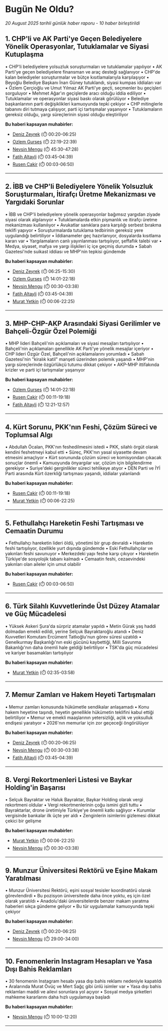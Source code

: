 # Bugün Ne Oldu?

*20 August 2025 tarihli günlük haber raporu - 10 haber birleştirildi*

## 1. CHP'li ve AK Parti'ye Geçen Belediyelere Yönelik Operasyonlar, Tutuklamalar ve Siyasi Kutuplaşma

• CHP'li belediyelere yolsuzluk soruşturmaları ve tutuklamalar yapılıyor
• AK Parti'ye geçen belediyelere finansman ve araç desteği sağlanıyor
• CHP'de kalan belediyeler soruşturmalar ve bütçe kısıtlamalarıyla karşılaşıyor
• Beyoğlu Belediye Başkanı İnan Güney tutuklandı, siyasi kumpas iddiaları var
• Özlem Çerçioğlu ve Umut Yılmaz AK Parti'ye geçti, seçmenler bu geçişleri sorguluyor
• Mehmet Ağar'ın geçişlerde aracı olduğu iddia ediliyor
• Tutuklamalar ve operasyonlar siyasi baskı olarak görülüyor
• Belediye başkanlarının parti değişiklikleri kamuoyunda tepki çekiyor
• CHP mitinglerle tabanını diri tutmaya çalışıyor, parti içi tartışmalar yaşanıyor
• Tutuklamaların gereksiz olduğu, yargı süreçlerinin siyasi olduğu eleştiriliyor

**Bu haberi kapsayan muhabirler:**

- [Deniz Zeyrek](https://www.youtube.com/watch?v=CXs_hm59EbU&t=20s) (⏱️ 00:20-06:25)
- [Ozlem Gurses](https://www.youtube.com/watch?v=ERIxWe7q0fQ&t=1339s) (⏱️ 22:19-22:39)
- [Nevsin Mengu](https://www.youtube.com/watch?v=sl0Yh1Fe77Q&t=2730s) (⏱️ 45:30-47:28)
- [Fatih Altayli](https://www.youtube.com/watch?v=30PIgwsLkgY&t=225s) (⏱️ 03:45-04:39)
- [Rusen Cakir](https://www.youtube.com/watch?v=eWbO9WhFlGs&t=3s) (⏱️ 00:03-06:50)

---

## 2. İBB ve CHP'li Belediyelere Yönelik Yolsuzluk Soruşturmaları, İtirafçı Üretme Mekanizması ve Yargıdaki Sorunlar

• İBB ve CHP'li belediyelere yönelik operasyonlar bağımsız yargıdan ziyade siyasi olarak algılanıyor
• Tutuklamalarda etkin pişmanlık ve itirafçı üretme mekanizması kullanılıyor
• Avukatlar sanıklara para karşılığı serbest bırakma teklifi yapıyor
• Soruşturmalarda tutuklama tedbirinin gereksiz yere uygulandığı belirtiliyor
• İddianameler geç hazırlanıyor, dosyalarda kısıtlama kararı var
• Yargılamaların canlı yayınlanması tartışılıyor, şeffaflık talebi var
• Medya, siyaset, mafya ve yargı ilişkileri iç içe geçmiş durumda
• Sabah Gazetesi'nde suikast iddiası ve MHP'nin tepkisi gündemde

**Bu haberi kapsayan muhabirler:**

- [Deniz Zeyrek](https://www.youtube.com/watch?v=CXs_hm59EbU&t=385s) (⏱️ 06:25-15:30)
- [Ozlem Gurses](https://www.youtube.com/watch?v=ERIxWe7q0fQ&t=841s) (⏱️ 14:01-22:18)
- [Nevsin Mengu](https://www.youtube.com/watch?v=sl0Yh1Fe77Q&t=30s) (⏱️ 00:30-03:38)
- [Fatih Altayli](https://www.youtube.com/watch?v=30PIgwsLkgY&t=225s) (⏱️ 03:45-04:39)
- [Murat Yetkin](https://www.youtube.com/watch?v=hQ6u50EqW2E&t=6s) (⏱️ 00:06-22:25)

---

## 3. MHP-CHP-AKP Arasındaki Siyasi Gerilimler ve Bahçeli-Özgür Özel Polemiği

• MHP lideri Bahçeli'nin açıklamaları ve siyasi mesajları tartışılıyor
• Bahçeli'nin açıklamaları genellikle AK Parti'ye yönelik mesajlar içeriyor
• CHP lideri Özgür Özel, Bahçeli'nin açıklamalarını yorumladı
• Sabah Gazetesi'nin "kiralık katil" manşeti üzerinden polemik yaşandı
• MHP'nin yargı süreçlerinde özgürlükçü tutumu dikkat çekiyor
• AKP-MHP ittifakında krizler ve parti içi tartışmalar yaşanıyor

**Bu haberi kapsayan muhabirler:**

- [Ozlem Gurses](https://www.youtube.com/watch?v=ERIxWe7q0fQ&t=841s) (⏱️ 14:01-22:18)
- [Rusen Cakir](https://www.youtube.com/watch?v=u0ETPMu4hQ8&t=11s) (⏱️ 00:11-19:18)
- [Fatih Altayli](https://www.youtube.com/watch?v=30PIgwsLkgY&t=741s) (⏱️ 12:21-12:57)

---

## 4. Kürt Sorunu, PKK'nın Feshi, Çözüm Süreci ve Toplumsal Algı

• Abdullah Öcalan, PKK'nın feshedilmesini istedi
• PKK, silahlı örgüt olarak kendini feshetmeyi kabul etti
• Süreç, PKK'nın yasal siyasette devam etmesini amaçlıyor
• Kürt sorununda çözüm süreci ve komisyondan çıkacak sonuçlar önemli
• Kamuoyunda önyargılar var, çözüm için bilgilendirme gerekiyor
• Suriye'deki gerginlikler süreci tehlikeye atıyor
• DEN Parti ve İYİ Parti arasında Kürt özerkliği tartışması yaşandı, iddialar yalanlandı

**Bu haberi kapsayan muhabirler:**

- [Rusen Cakir](https://www.youtube.com/watch?v=u0ETPMu4hQ8&t=11s) (⏱️ 00:11-19:18)
- [Murat Yetkin](https://www.youtube.com/watch?v=hQ6u50EqW2E&t=6s) (⏱️ 00:06-22:25)

---

## 5. Fethullahçı Hareketin Feshi Tartışması ve Cemaatin Durumu

• Fethullahçı hareketin lideri öldü, yönetimi bir grup devraldı
• Hareketin feshi tartışılıyor, özellikle yurt dışında gündemde
• Eski Fethullahçılar ve yakınları feshi savunuyor
• Merkezdeki yapı feshe karşı çıkıyor
• Hareketin Türkiye'de sosyolojik tabanı kalmadı
• Cemaatin feshi, cezaevindeki yakınları olan aileler için umut olabilir

**Bu haberi kapsayan muhabirler:**

- [Rusen Cakir](https://www.youtube.com/watch?v=eWbO9WhFlGs&t=3s) (⏱️ 00:03-06:50)

---

## 6. Türk Silahlı Kuvvetlerinde Üst Düzey Atamalar ve Güç Mücadelesi

• Yüksek Askeri Şura'da sürpriz atamalar yapıldı
• Metin Gürak yaş haddi dolmadan emekli edildi, yerine Selçuk Bayraktaroğlu atandı
• Deniz Kuvvetleri Komutanı Ercüment Tatlıoğlu'nun görev süresi uzatıldı
• Genelkurmay Başkanlığı'nın eski gücünü kaybettiği, Milli Savunma Bakanlığı'nın daha önemli hale geldiği belirtiliyor
• TSK'da güç mücadelesi ve kariyer basamakları tartışılıyor

**Bu haberi kapsayan muhabirler:**

- [Murat Yetkin](https://www.youtube.com/watch?v=hQ6u50EqW2E&t=155s) (⏱️ 02:35-03:58)

---

## 7. Memur Zamları ve Hakem Heyeti Tartışmaları

• Memur zamları konusunda hükümetle sendikalar anlaşamadı
• Konu hakem heyetine taşındı, heyetin genellikle hükümetin teklifini kabul ettiği belirtiliyor
• Memur ve emekli maaşlarının yetersizliği, açlık ve yoksulluk endişesi yaratıyor
• 2026'nın memurlar için zor geçeceği öngörülüyor

**Bu haberi kapsayan muhabirler:**

- [Deniz Zeyrek](https://www.youtube.com/watch?v=CXs_hm59EbU&t=20s) (⏱️ 00:20-06:25)
- [Nevsin Mengu](https://www.youtube.com/watch?v=sl0Yh1Fe77Q&t=30s) (⏱️ 00:30-03:38)
- [Fatih Altayli](https://www.youtube.com/watch?v=30PIgwsLkgY&t=225s) (⏱️ 03:45-04:39)

---

## 8. Vergi Rekortmenleri Listesi ve Baykar Holding'in Başarısı

• Selçuk Bayraktar ve Haluk Bayraktar, Baykar Holding olarak vergi rekortmeni oldular
• Vergi rekortmenlerinin çoğu ismini gizli tuttu
• Bayraktarlar, drone üretimiyle Türkiye'ye önemli katkı sağlıyor
• Kurumlar vergisinde bankalar ilk üçte yer aldı
• Zenginlerin isimlerini gizlemesi dikkat çekici bir gelişme

**Bu haberi kapsayan muhabirler:**

- [Murat Yetkin](https://www.youtube.com/watch?v=hQ6u50EqW2E&t=6s) (⏱️ 00:06-22:25)
- [Nevsin Mengu](https://www.youtube.com/watch?v=sl0Yh1Fe77Q&t=30s) (⏱️ 00:30-03:38)

---

## 9. Munzur Üniversitesi Rektörü ve Eşine Makam Yaratılması

• Munzur Üniversitesi Rektörü, eşini sosyal tesisler koordinatörü olarak görevlendirdi
• Bu pozisyon üniversitede daha önce yoktu, eş için özel olarak yaratıldı
• Anadolu'daki üniversitelerde benzer makam yaratma haberleri sıkça gündeme geliyor
• Bu tür uygulamalar kamuoyunda tepki çekiyor

**Bu haberi kapsayan muhabirler:**

- [Deniz Zeyrek](https://www.youtube.com/watch?v=CXs_hm59EbU&t=20s) (⏱️ 00:20-06:25)
- [Nevsin Mengu](https://www.youtube.com/watch?v=sl0Yh1Fe77Q&t=1740s) (⏱️ 29:00-34:00)

---

## 10. Fenomenlerin Instagram Hesapları ve Yasa Dışı Bahis Reklamları

• 30 fenomenin Instagram hesabı yasa dışı bahis reklamı nedeniyle kapatıldı
• Aralarında Murat Övüç ve Mert Sağç gibi ünlü isimler var
• Yasa dışı bahis reklamları maddi ve ailevi sorunlara yol açıyor
• Sosyal medya şirketleri mahkeme kararlarını daha hızlı uygulamaya başladı

**Bu haberi kapsayan muhabirler:**

- [Nevsin Mengu](https://www.youtube.com/watch?v=sl0Yh1Fe77Q&t=600s) (⏱️ 10:00-12:20)

---

